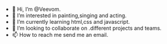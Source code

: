 - 👋 Hi, I’m @Veevom.
- 👀 I’m interested in painting,singing and acting.
- 🌱 I’m currently learning html,css and javascript.
- 💞️ I’m looking to collaborate on .different projects and teams.
- 📫 How to reach me send me an email.

<!---
Veevom/Veevom is a ✨ special ✨ repository because its `README.md` (this file) appears on your GitHub profile.
You can click the Preview link to take a look at your changes.
--->
